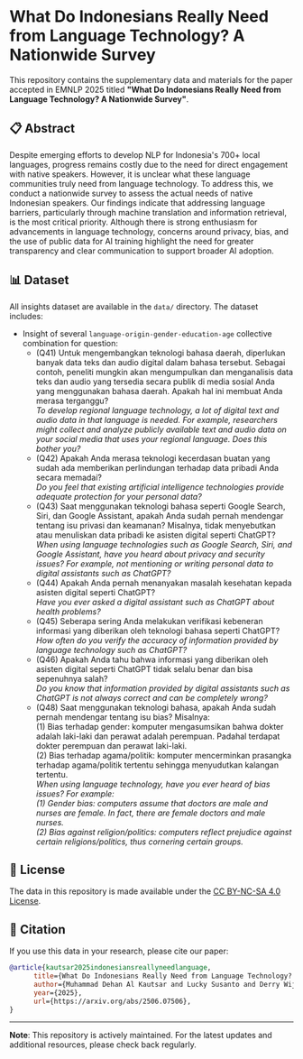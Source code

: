 # What Do Indonesians Really Need from Language Technology? A Nationwide Survey

This repository contains the supplementary data and materials for the paper accepted in EMNLP 2025 titled **"What Do Indonesians Really Need from Language Technology? A Nationwide Survey"**.

## 📋 Abstract

Despite emerging efforts to develop NLP for Indonesia's 700+ local languages, progress remains costly due to the need for direct engagement with native speakers. However, it is unclear what these language communities truly need from language technology. To address this, we conduct a nationwide survey to assess the actual needs of native Indonesian speakers. Our findings indicate that addressing language barriers, particularly through machine translation and information retrieval, is the most critical priority. Although there is strong enthusiasm for advancements in language technology, concerns around privacy, bias, and the use of public data for AI training highlight the need for greater transparency and clear communication to support broader AI adoption.

## 📊 Dataset

All insights dataset are available in the `data/` directory. The dataset includes:

- Insight of several `language-origin-gender-education-age` collective combination for question:
  - (Q41) Untuk mengembangkan teknologi bahasa daerah, diperlukan banyak data teks dan audio digital dalam bahasa tersebut.
Sebagai contoh, peneliti mungkin akan mengumpulkan dan menganalisis data teks dan audio yang tersedia secara publik di media sosial Anda yang menggunakan bahasa daerah. Apakah hal ini membuat Anda merasa terganggu? <br/> _To develop regional language technology, a lot of digital text and audio data in that language is needed. For example, researchers might collect and analyze publicly available text and audio data on your social media that uses your regional language. Does this bother you?_
  - (Q42) Apakah Anda merasa teknologi kecerdasan buatan yang sudah ada memberikan perlindungan terhadap data pribadi Anda secara memadai? <br/> _Do you feel that existing artificial intelligence technologies provide adequate protection for your personal data?_
  - (Q43) Saat menggunakan teknologi bahasa seperti Google Search, Siri, dan Google Assistant, apakah Anda sudah pernah mendengar tentang isu privasi dan keamanan? Misalnya, tidak menyebutkan atau menuliskan data pribadi ke asisten digital seperti ChatGPT? <br/> _When using language technologies such as Google Search, Siri, and Google Assistant, have you heard about privacy and security issues? For example, not mentioning or writing personal data to digital assistants such as ChatGPT?_
  - (Q44) Apakah Anda pernah menanyakan masalah kesehatan kepada asisten digital seperti ChatGPT? <br/> _Have you ever asked a digital assistant such as ChatGPT about health problems?_
  - (Q45) Seberapa sering Anda melakukan verifikasi kebeneran informasi yang diberikan oleh teknologi bahasa seperti ChatGPT? <br/> _How often do you verify the accuracy of information provided by language technology such as ChatGPT?_
  - (Q46) Apakah Anda tahu bahwa informasi yang diberikan oleh asisten digital seperti ChatGPT tidak selalu benar dan bisa sepenuhnya salah? <br/> _Do you know that information provided by digital assistants such as ChatGPT is not always correct and can be completely wrong?_
  - (Q48) Saat menggunakan teknologi bahasa, apakah Anda sudah pernah mendengar tentang isu bias? Misalnya: <br/>(1) Bias terhadap gender: komputer mengasumsikan bahwa dokter adalah laki-laki dan perawat adalah perempuan. Padahal terdapat dokter perempuan dan perawat laki-laki. <br/>(2) Bias terhadap agama/politik: komputer mencerminkan prasangka terhadap agama/politik tertentu sehingga menyudutkan kalangan tertentu. <br/> _When using language technology, have you ever heard of bias issues? For example: <br/>(1) Gender bias: computers assume that doctors are male and nurses are female. In fact, there are female doctors and male nurses. <br/>(2) Bias against religion/politics: computers reflect prejudice against certain religions/politics, thus cornering certain groups._

## 📄 License

The data in this repository is made available under the [CC BY-NC-SA 4.0 License](https://creativecommons.org/licenses/by-nc-sa/4.0/).

## 📖 Citation

If you use this data in your research, please cite our paper:

```bibtex
@article{kautsar2025indonesiansreallyneedlanguage,
      title={What Do Indonesians Really Need from Language Technology? A Nationwide Survey}, 
      author={Muhammad Dehan Al Kautsar and Lucky Susanto and Derry Wijaya and Fajri Koto},
      year={2025},
      url={https://arxiv.org/abs/2506.07506}, 
}
```

---

**Note**: This repository is actively maintained. For the latest updates and additional resources, please check back regularly.
